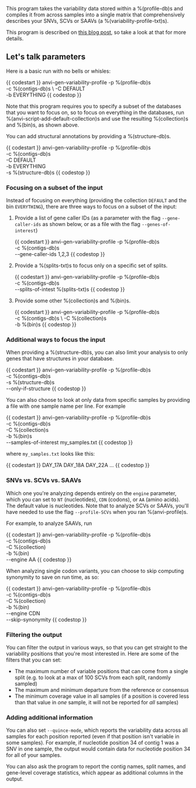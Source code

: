 This program takes the variability data stored within a %(profile-db)s and compiles it from across samples into a single matrix that comprehensively describes your SNVs, SCVs or SAAVs (a %(variability-profile-txt)s).

This program is described on [this blog post](http://merenlab.org/2015/07/20/analyzing-variability/#the-anvio-way), so take a look at that for more details. 

## Let's talk parameters 

Here is a basic run with no bells or whisles: 

{{ codestart }}
anvi-gen-variability-profile -p %(profile-db)s \
                             -c %(contigs-db)s \ 
                             -C DEFAULT \
                             -b EVERYTHING
{{ codestop }}

Note that this program requires you to specify a subset of the databases that you want to focus on, so to focus on everything in the databases, run %(anvi-script-add-default-collection)s and use the resulting %(collection)s and %(bin)s, as shown above. 

You can add structural annotations by providing a %(structure-db)s. 

{{ codestart }}
anvi-gen-variability-profile -p %(profile-db)s \
                             -c %(contigs-db)s \
                             -C DEFAULT \
                             -b EVERYTHING \
                             -s %(structure-db)s 
{{ codestop }}

### Focusing on a subset of the input 

Instead of focusing on everything (providing the collection `DEFAULT` and the bin `EVERYTHING`), there are three ways to focus on a subset of the input: 

1. Provide a list of gene caller IDs (as a parameter with the flag `--gene-caller-ids` as shown below, or as a file with the flag `--genes-of-interest`)

    {{ codestart }}
    anvi-gen-variability-profile -p %(profile-db)s \
                                 -c %(contigs-db)s \
                                 --gene-caller-ids 1,2,3
    {{ codestop }}

2. Provide a %(splits-txt)s to focus only on a specific set of splits. 

    {{ codestart }}
    anvi-gen-variability-profile -p %(profile-db)s \
                                 -c %(contigs-db)s \
                                 --splits-of-intest %(splits-txt)s
    {{ codestop }}
    
3. Provide some other %(collection)s and %(bin)s. 

    {{ codestart }}
    anvi-gen-variability-profile -p %(profile-db)s \
                                 -c %(contigs-db)s \ 
                                 -C %(collection)s \
                                 -b %(bin)s
    {{ codestop }}

### Additional ways to focus the input 

When providing a %(structure-db)s, you can also limit your analysis to only genes that have structures in your database. 

{{ codestart }}
anvi-gen-variability-profile -p %(profile-db)s \
                             -c %(contigs-db)s \
                             -s %(structure-db)s \
                             --only-if-structure
{{ codestop }}

You can also choose to look at only data from specific samples by providing a file with one sample name per line. For example

{{ codestart }}
anvi-gen-variability-profile -p %(profile-db)s \
                             -c %(contigs-db)s \
                             -C %(collection)s \
                             -b %(bin)s \
                             --samples-of-interest my_samples.txt
{{ codestop }}

where `my_samples.txt` looks like this:

{{ codestart }}
DAY_17A
DAY_18A
DAY_22A
...
{{ codestop }}

### SNVs vs. SCVs vs. SAAVs 

Which one you're analyzing depends entirely on the `engine` parameter, which you can set to `NT` (nucleotides), `CDN` (codons), or `AA` (amino acids). The default value is nucleotides. Note that to analyze SCVs or SAAVs, you'll have needed to use the flag `--profile-SCVs` when you ran %(anvi-profile)s.

For example, to analyze SAAVs, run 

{{ codestart }}
anvi-gen-variability-profile -p %(profile-db)s \
                             -c %(contigs-db)s \
                             -C %(collection) \
                             -b %(bin) \
                             --engine AA
{{ codestop }}

When analyzing single codon variants, you can choose to skip computing synonymity to save on run time, as so: 

{{ codestart }}
anvi-gen-variability-profile -p %(profile-db)s \
                             -c %(contigs-db)s \
                             -C %(collection) \
                             -b %(bin) \
                             --engine CDN \
                             --skip-synonymity
{{ codestop }}

### Filtering the output 

You can filter the output in various ways, so that you can get straight to the variability positions that you're most interested in. Here are some of the filters that you can set:

* The maximum number of variable positions that can come from a single split (e.g. to look at a max of 100 SCVs from each split, randomly sampled)
* The maximum and minimum departure from the reference or consensus
* The minimum coverage value in all samples (if a position is covered less than that value in _one_ sample, it will not be reported for _all_ samples)

### Adding additional information

You can also set `--quince-mode`, which reports the variability data across all samples for each position reported (even if that position isn't variable in some samples). For example, if nucleotide position 34 of contig 1 was a SNV in one sample, the output would contain data for nucleotide position 34 for all of your samples. 

You can also ask the program to report the contig names, split names, and gene-level coverage statistics, which appear as additional columns in the output.

